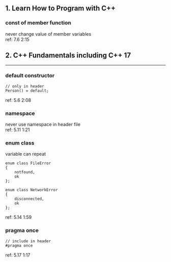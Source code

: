 ## 1. Learn How to Program with C++

### const of member function  
never change value of member variables  
ref: 7.6 2:15

## 2. C++ Fundamentals including C++ 17 
------

### default constructor
```
// only in header
Person() = default;
```
ref: 5.6 2:08

### namespace
never use namespace in header file  
ref: 5.11 1:21

### enum class
variable can repeat
```
enum class FileError
{
	notfound,
	ok
};

enum class NetworkError
{
	disconnected,
	ok
};
```
ref: 5.14 1:59

### pragma once
```
// include in header
#pragma once
```
ref: 5.17 1:17
